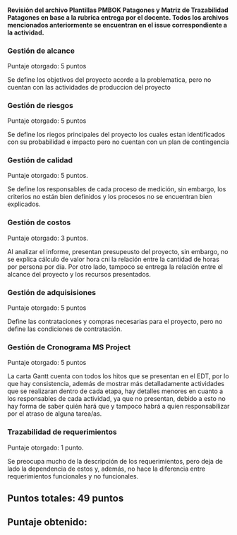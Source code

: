 #### Revisión del archivo Plantillas PMBOK Patagones y Matriz de Trazabilidad Patagones en base a la rubrica entrega por el docente. Todos los archivos mencionados anteriormente se encuentran en el issue correspondiente a la actividad.

### Gestión de alcance

Puntaje otorgado: 5 puntos

Se define los objetivos del proyecto acorde a la problematica, pero no cuentan con las actividades de produccion del proyecto 

### Gestión de riesgos

Puntaje otorgado: 5 puntos 

Se define los riegos principales del proyecto los cuales estan identificados con su probabilidad e impacto pero no cuentan con un plan de contingencia


### Gestión de calidad

Puntaje otorgado: 5 puntos.

Se define los responsables de cada proceso de medición, sin embargo, los criterios no están bien definidos y los procesos no se encuentran bien explicados.

### Gestión de costos

Puntaje otorgado: 3 puntos.

Al analizar el informe, presentan presupeusto del proyecto, sin embargo, no se explica cálculo de valor hora cni la relación entre la cantidad de horas por persona por día. Por otro lado, tampoco se entrega la relación entre el alcance del proyecto y los recursos presentados.

### Gestión de adquisisiones

Puntaje otorgado: 5 puntos 

Define las contrataciones y compras necesarias para el proyecto, pero no define las condiciones de contratación.

### Gestión de Cronograma MS Project

Puntaje otorgado: 5 puntos

La carta Gantt cuenta con todos los hitos que se presentan en el EDT, por lo que hay consistencia, además de mostrar más detalladamente actividades que se realizaran dentro de cada etapa, hay detalles menores en cuanto a los responsables de cada actividad, ya que no presentan, debido a esto no hay forma de saber quién hará que y tampoco habrá a quien responsabilizar por el atraso de alguna tarea/as.

### Trazabilidad de requerimientos

Puntaje otorgado: 1 punto.

Se preocupa mucho de la descripción de los requerimientos, pero deja de lado la dependencia de estos y, además, no hace la diferencia entre requerimientos funcionales y no funcionales.

## Puntos totales: 49 puntos

## Puntaje obtenido: 
